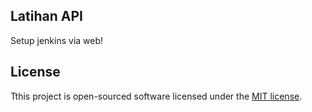 ## Latihan API

Setup jenkins via web!

## License

Tthis project is open-sourced software licensed under the [MIT license](https://opensource.org/licenses/MIT).
